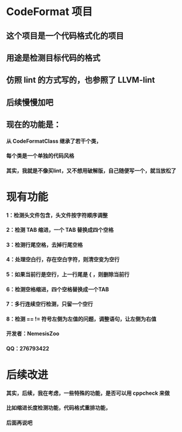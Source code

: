 # CodeFormat 项目

## 这个项目是一个代码格式化的项目
## 用途是检测目标代码的格式
## 仿照 lint 的方式写的，也参照了 LLVM-lint
## 后续慢慢加吧

## 现在的功能是：
#### 从 CodeFormatClass 继承了若干个类，
#### 每个类是一个单独的代码风格 

#### 其实，我就是不像买lint，又不想用破解版，自己随便写一个，就当放松了

# 现有功能
#### 1：检测头文件包含，头文件按字符顺序调整
#### 2：检测 TAB 缩进，一个 TAB 替换成四个空格
#### 3：检测行尾空格，去掉行尾空格
#### 4：处理空白行，存在空白字符，则清空变为空行
#### 5：如果当前行是空行，上一行尾是 { ，则删除当前行
#### 6：检测空格缩进，四个空格替换成一个TAB
#### 7：多行连续空行检测，只留一个空行
#### 8：检测 == != 符号左侧为左值的问题，调整语句，让左侧为右值

#### 开发者：NemesisZoo
#### QQ：276793422


# 后续改进
#### 其实，后续，我在考虑，一些特殊的功能，是否可以用 cppcheck 来做
#### 比如缩进长度检测功能，代码格式重排功能，
#### 后面再说吧

